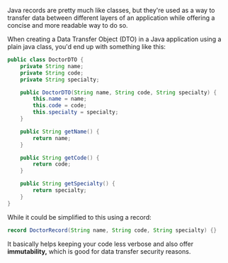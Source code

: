 Java records are pretty much like classes, but they're used as a way to transfer data between different layers of an application while offering a concise and more readable way to do so.

When creating a Data Transfer Object (DTO) in a Java application using a plain java class, you'd end up with something like this:

```java
public class DoctorDTO {
    private String name;
    private String code;
    private String specialty;

    public DoctorDTO(String name, String code, String specialty) {
        this.name = name;
        this.code = code;
        this.specialty = specialty;
    }

    public String getName() {
        return name;
    }

    public String getCode() {
        return code;
    }

    public String getSpecialty() {
        return specialty;
    }
}
```

While it could be simplified to this using a record:

```java
record DoctorRecord(String name, String code, String specialty) {}
```

It basically helps keeping your code less verbose and also offer **immutability,** which is good for data transfer security reasons.